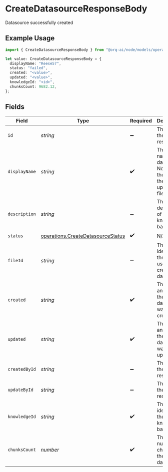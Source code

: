 # CreateDatasourceResponseBody

Datasource successfully created

## Example Usage

```typescript
import { CreateDatasourceResponseBody } from "@orq-ai/node/models/operations";

let value: CreateDatasourceResponseBody = {
  displayName: "Reese57",
  status: "failed",
  created: "<value>",
  updated: "<value>",
  knowledgeId: "<id>",
  chunksCount: 9682.12,
};
```

## Fields

| Field                                                                                  | Type                                                                                   | Required                                                                               | Description                                                                            |
| -------------------------------------------------------------------------------------- | -------------------------------------------------------------------------------------- | -------------------------------------------------------------------------------------- | -------------------------------------------------------------------------------------- |
| `id`                                                                                   | *string*                                                                               | :heavy_minus_sign:                                                                     | The id of the resource                                                                 |
| `displayName`                                                                          | *string*                                                                               | :heavy_check_mark:                                                                     | The display name of the datasource. Normally the name of the uploaded file             |
| `description`                                                                          | *string*                                                                               | :heavy_minus_sign:                                                                     | The description of the knowledge base                                                  |
| `status`                                                                               | [operations.CreateDatasourceStatus](../../models/operations/createdatasourcestatus.md) | :heavy_check_mark:                                                                     | N/A                                                                                    |
| `fileId`                                                                               | *string*                                                                               | :heavy_minus_sign:                                                                     | The unique identifier of the file used to create the datasource.                       |
| `created`                                                                              | *string*                                                                               | :heavy_check_mark:                                                                     | The date and time the datasource was created                                           |
| `updated`                                                                              | *string*                                                                               | :heavy_check_mark:                                                                     | The date and time the datasource was updated                                           |
| `createdById`                                                                          | *string*                                                                               | :heavy_minus_sign:                                                                     | The id of the resource                                                                 |
| `updateById`                                                                           | *string*                                                                               | :heavy_minus_sign:                                                                     | The id of the resource                                                                 |
| `knowledgeId`                                                                          | *string*                                                                               | :heavy_check_mark:                                                                     | The unique identifier of the knowledge base                                            |
| `chunksCount`                                                                          | *number*                                                                               | :heavy_check_mark:                                                                     | The number of chunks in the datasource                                                 |